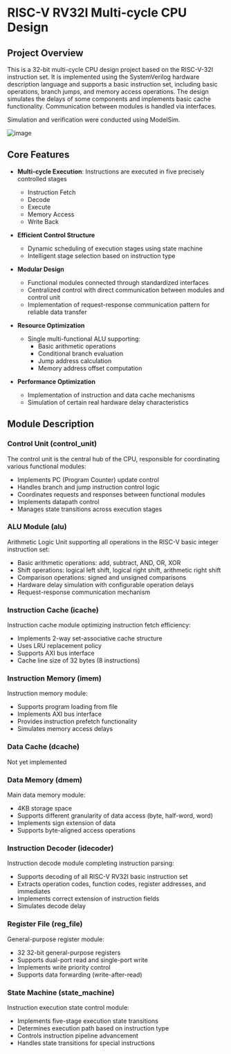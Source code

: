 # RISC-V RV32I Multi-cycle CPU Design

## Project Overview
This is a 32-bit multi-cycle CPU design project based on the RISC-V-32I instruction set. It is implemented using the SystemVerilog hardware description language and supports a basic instruction set, including basic operations, branch jumps, and memory access operations. The design simulates the delays of some components and implements basic cache functionality. Communication between modules is handled via interfaces.

Simulation and verification were conducted using ModelSim.

![image](https://github.com/user-attachments/assets/52b76d8e-1400-4e2a-85b7-5071cf069289)

## Core Features
- **Multi-cycle Execution**: Instructions are executed in five precisely controlled stages
  - Instruction Fetch
  - Decode
  - Execute
  - Memory Access
  - Write Back

- **Efficient Control Structure**
  - Dynamic scheduling of execution stages using state machine
  - Intelligent stage selection based on instruction type

- **Modular Design**
  - Functional modules connected through standardized interfaces
  - Centralized control with direct communication between modules and control unit
  - Implementation of request-response communication pattern for reliable data transfer

- **Resource Optimization**
  - Single multi-functional ALU supporting:
    - Basic arithmetic operations
    - Conditional branch evaluation
    - Jump address calculation
    - Memory address offset computation

- **Performance Optimization**
  - Implementation of instruction and data cache mechanisms
  - Simulation of certain real hardware delay characteristics

## Module Description

### Control Unit (control_unit)
The control unit is the central hub of the CPU, responsible for coordinating various functional modules:
- Implements PC (Program Counter) update control
- Handles branch and jump instruction control logic
- Coordinates requests and responses between functional modules
- Implements datapath control
- Manages state transitions across execution stages

### ALU Module (alu)
Arithmetic Logic Unit supporting all operations in the RISC-V basic integer instruction set:
- Basic arithmetic operations: add, subtract, AND, OR, XOR
- Shift operations: logical left shift, logical right shift, arithmetic right shift
- Comparison operations: signed and unsigned comparisons
- Hardware delay simulation with configurable operation delays
- Request-response communication mechanism

### Instruction Cache (icache)
Instruction cache module optimizing instruction fetch efficiency:
- Implements 2-way set-associative cache structure
- Uses LRU replacement policy
- Supports AXI bus interface
- Cache line size of 32 bytes (8 instructions)

### Instruction Memory (imem)
Instruction memory module:
- Supports program loading from file
- Implements AXI bus interface
- Provides instruction prefetch functionality
- Simulates memory access delays

### Data Cache (dcache)
Not yet implemented

### Data Memory (dmem)
Main data memory module:
- 4KB storage space
- Supports different granularity of data access (byte, half-word, word)
- Implements sign extension of data
- Supports byte-aligned access operations

### Instruction Decoder (idecoder)
Instruction decode module completing instruction parsing:
- Supports decoding of all RISC-V RV32I basic instruction set
- Extracts operation codes, function codes, register addresses, and immediates
- Implements correct extension of instruction fields
- Simulates decode delay

### Register File (reg_file)
General-purpose register module:
- 32 32-bit general-purpose registers
- Supports dual-port read and single-port write
- Implements write priority control
- Supports data forwarding (write-after-read)

### State Machine (state_machine)
Instruction execution state control module:
- Implements five-stage execution state transitions
- Determines execution path based on instruction type
- Controls instruction pipeline advancement
- Handles state transitions for special instructions
